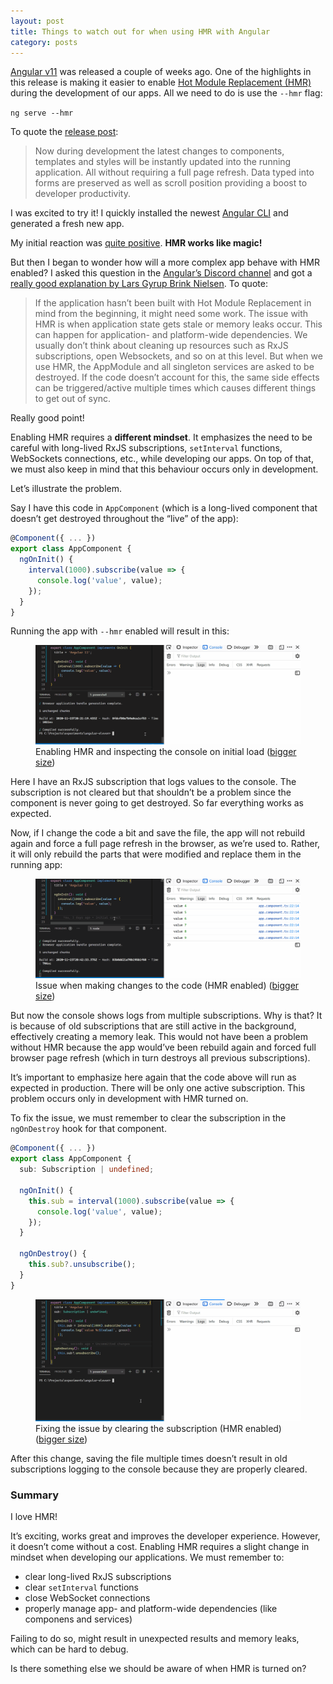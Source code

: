 ```yaml
---
layout: post
title: Things to watch out for when using HMR with Angular
category: posts
---
```


[Angular v11](https://blog.angular.io/version-11-of-angular-now-available-74721b7952f7) was released a couple of weeks ago. One of the highlights in this release is making it easier to enable [Hot Module Replacement (HMR)](https://webpack.js.org/guides/hot-module-replacement/) during the development of our apps. All we need to do is use the `--hmr` flag:

`ng serve --hmr`

To quote the [release post](https://blog.angular.io/version-11-of-angular-now-available-74721b7952f7): 

> Now during development the latest changes to components, templates and styles will be instantly updated into the running application. All without requiring a full page refresh. Data typed into forms are preserved as well as scroll position providing a boost to developer productivity.

I was excited to try it! I quickly installed the newest [Angular CLI](https://github.com/angular/angular-cli) and generated a fresh new app.

My initial reaction was [quite positive](https://twitter.com/dzhavatushev/status/1329904127728623618). **HMR works like magic!**

But then I began to wonder how will a more complex app behave with HMR enabled? I asked this question in the [Angular’s Discord channel](https://discord.com/invite/angular) and got a [really good explanation by Lars Gyrup Brink Nielsen](https://discord.com/channels/748677963142135818/749343618128412751/779472002535915580). To quote:

> If the application hasn’t been built with Hot Module Replacement in mind from the beginning, it might need some work. The issue with HMR is when application state gets stale or memory leaks occur. This can happen for application- and platform-wide dependencies. We usually don’t think about cleaning up resources such as RxJS subscriptions, open Websockets, and so on at this level. But when we use HMR, the AppModule and all singleton services are asked to be destroyed. If the code doesn’t account for this, the same side effects can be triggered/active multiple times which causes different things to get out of sync.

Really good point!

Enabling HMR requires a **different mindset**. It emphasizes the need to be careful with long-lived RxJS subscriptions, `setInterval` functions, WebSockets connections, etc., while developing our apps. On top of that, we must also keep in mind that this behaviour occurs only in development.

Let’s illustrate the problem.

Say I have this code in `AppComponent` (which is a long-lived component that doesn’t get destroyed throughout the “live” of the app):

```ts
@Component({ ... })
export class AppComponent {
  ngOnInit() {
    interval(1000).subscribe(value => {
      console.log('value', value);
    });
  }
}
```

Running the app with `--hmr` enabled will result in this:

<figure>
  <img src="/assets/img/2020/11/24/console-log-hmr.gif" alt="Enabling HMR and inspecting the console on initial load">
  <figcaption>Enabling HMR and inspecting the console on initial load (<a href="/assets/img/2020/11/24/console-log-hmr.gif">bigger size</a>)</figcaption>
</figure>

Here I have an RxJS subscription that logs values to the console. The subscription is not cleared but that shouldn’t be a problem since the component is never going to get destroyed. So far everything works as expected. 

Now, if I change the code a bit and save the file, the app will not rebuild again and force a full page refresh in the browser, as we’re used to. Rather, it will only rebuild the parts that were modified and replace them in the running app:

<figure>
  <img src="/assets/img/2020/11/24/console-log-hmr-with-save-issue.gif" alt="Issue when making changes to the code (HMR enabled)">
  <figcaption>Issue when making changes to the code (HMR enabled) (<a href="/assets/img/2020/11/24/console-log-hmr-with-save-issue.gif">bigger size</a>)</figcaption>
</figure>

But now the console shows logs from multiple subscriptions. Why is that? It is because of old subscriptions that are still active in the background, effectively creating a memory leak. This would not have been a problem without HMR because the app would’ve been rebuild again and forced full browser page refresh (which in turn destroys all previous subscriptions).

It’s important to emphasize here again that the code above will run as expected in production. There will be only one active subscription. This problem occurs only in development with HMR turned on.

To fix the issue, we must remember to clear the subscription in the `ngOnDestroy` hook for that component.

```ts
@Component({ ... })
export class AppComponent {
  sub: Subscription | undefined;

  ngOnInit() {
    this.sub = interval(1000).subscribe(value => {
      console.log('value', value);
    });
  }

  ngOnDestroy() {
    this.sub?.unsubscribe();
  }
}
```

<figure>
  <img src="/assets/img/2020/11/24/console-log-hmr-with-save-fixed.gif" alt="Fixing the issue by clearing the subscription (HMR enabled)">
  <figcaption>Fixing the issue by clearing the subscription (HMR enabled) (<a href="/assets/img/2020/11/24/console-log-hmr-with-save-fixed.gif">bigger size</a>)</figcaption>
</figure>

After this change, saving the file multiple times doesn’t result in old subscriptions logging to the console because they are properly cleared.

### Summary

I love HMR!

It’s exciting, works great and improves the developer experience. However, it doesn’t come without a cost. Enabling HMR requires a slight change in mindset when developing our applications. We must remember to:

- clear long-lived RxJS subscriptions
- clear `setInterval` functions
- close WebSocket connections
- properly manage app- and platform-wide dependencies (like componens and services)

Failing to do so, might result in unexpected results and memory leaks, which can be hard to debug.

Is there something else we should be aware of when HMR is turned on?